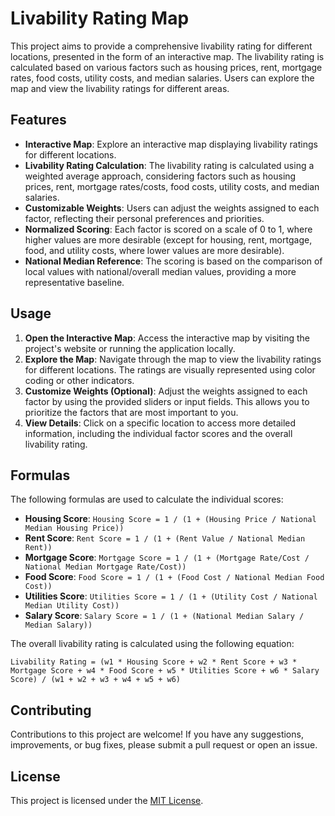 # Livability Rating Map

This project aims to provide a comprehensive livability rating for different locations, presented in the form of an interactive map. The livability rating is calculated based on various factors such as housing prices, rent, mortgage rates, food costs, utility costs, and median salaries. Users can explore the map and view the livability ratings for different areas.

## Features

- **Interactive Map**: Explore an interactive map displaying livability ratings for different locations.
- **Livability Rating Calculation**: The livability rating is calculated using a weighted average approach, considering factors such as housing prices, rent, mortgage rates/costs, food costs, utility costs, and median salaries.
- **Customizable Weights**: Users can adjust the weights assigned to each factor, reflecting their personal preferences and priorities.
- **Normalized Scoring**: Each factor is scored on a scale of 0 to 1, where higher values are more desirable (except for housing, rent, mortgage, food, and utility costs, where lower values are more desirable).
- **National Median Reference**: The scoring is based on the comparison of local values with national/overall median values, providing a more representative baseline.

## Usage

1. **Open the Interactive Map**: Access the interactive map by visiting the project's website or running the application locally.
2. **Explore the Map**: Navigate through the map to view the livability ratings for different locations. The ratings are visually represented using color coding or other indicators.
3. **Customize Weights (Optional)**: Adjust the weights assigned to each factor by using the provided sliders or input fields. This allows you to prioritize the factors that are most important to you.
4. **View Details**: Click on a specific location to access more detailed information, including the individual factor scores and the overall livability rating.

## Formulas

The following formulas are used to calculate the individual scores:

- **Housing Score**: `Housing Score = 1 / (1 + (Housing Price / National Median Housing Price))`
- **Rent Score**: `Rent Score = 1 / (1 + (Rent Value / National Median Rent))`
- **Mortgage Score**: `Mortgage Score = 1 / (1 + (Mortgage Rate/Cost / National Median Mortgage Rate/Cost))`
- **Food Score**: `Food Score = 1 / (1 + (Food Cost / National Median Food Cost))`
- **Utilities Score**: `Utilities Score = 1 / (1 + (Utility Cost / National Median Utility Cost))`
- **Salary Score**: `Salary Score = 1 / (1 + (National Median Salary / Median Salary))`

The overall livability rating is calculated using the following equation:

```
Livability Rating = (w1 * Housing Score + w2 * Rent Score + w3 * Mortgage Score + w4 * Food Score + w5 * Utilities Score + w6 * Salary Score) / (w1 + w2 + w3 + w4 + w5 + w6)
```

## Contributing

Contributions to this project are welcome! If you have any suggestions, improvements, or bug fixes, please submit a pull request or open an issue.

## License

This project is licensed under the [MIT License](LICENSE).